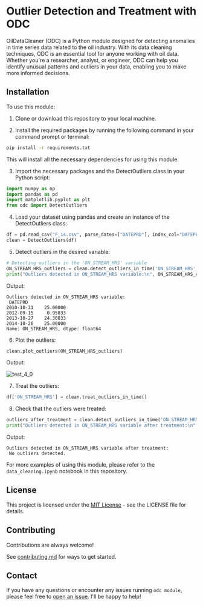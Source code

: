 # Outlier Detection and Treatment with ODC

OilDataCleaner (ODC) is a Python module designed for detecting anomalies in time series data related to the oil industry. With its data cleaning techniques, ODC is an essential tool for anyone working with oil data. Whether you're a researcher, analyst, or engineer, ODC can help you identify unusual patterns and outliers in your data, enabling you to make more informed decisions.

## Installation
To use this module:

1. Clone or download this repository to your local machine.

2. Install the required packages by running the following command in your command prompt or terminal:

```bash
pip install -r requirements.txt
```
This will install all the necessary dependencies for using this module.

3. Import the necessary packages and the DetectOutliers class in your Python script:

```python
import numpy as np
import pandas as pd
import matplotlib.pyplot as plt
from odc import DetectOutliers
```
4. Load your dataset using pandas and create an instance of the DetectOutliers class:

```python
df = pd.read_csv("F_14.csv", parse_dates=["DATEPRD"], index_col="DATEPRD")
clean = DetectOutliers(df)
```

5. Detect outliers in the desired variable:

```python
# Detecting outliers in the 'ON_STREAM_HRS' variable
ON_STREAM_HRS_outliers = clean.detect_outliers_in_time('ON_STREAM_HRS', 'BORE_OIL_VOL')
print("Outliers detected in ON_STREAM_HRS variable:\n", ON_STREAM_HRS_outliers)

```
Output:

    Outliers detected in ON_STREAM_HRS variable:
     DATEPRD
    2010-10-31    25.00000
    2012-09-15     0.95833
    2013-10-27    24.30833
    2014-10-26    25.00000
    Name: ON_STREAM_HRS, dtype: float64

6. Plot the outliers:

```python
clean.plot_outliers(ON_STREAM_HRS_outliers)
```
Output:

![test_4_0](https://user-images.githubusercontent.com/98224412/236640490-ae183998-86ec-4911-8df2-1c56d0892211.png)


7. Treat the outliers:

```python
df['ON_STREAM_HRS'] = clean.treat_outliers_in_time()
```
8. Check that the outliers were treated:

```python
outliers_after_treatment = clean.detect_outliers_in_time('ON_STREAM_HRS', 'BORE_OIL_VOL')
print("Outliers detected in ON_STREAM_HRS variable after treatment:\n", outliers_after_treatment)
```
Output:

    Outliers detected in ON_STREAM_HRS variable after treatment:
     No outliers detected.



For more examples of using this module, please refer to the `data_cleaning.ipynb` notebook in this repository.


## License

This project is licensed under the [MIT License](https://github.com/ashrafalaghbari/odc/blob/main/LICENSE) - see the LICENSE file for details.


## Contributing

Contributions are always welcome!

See [contributing.md](https://github.com/ashrafalaghbari/odc/blob/main/contributing.md) for ways to get started.

## Contact

If you have any questions or encounter any issues running `odc module`, please feel free to [open an issue](https://github.com/ashrafalaghbari/odc/issues). I'll be happy to help!



